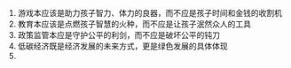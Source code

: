 1. 游戏本应该是助力孩子智力、体力的良器，而不应是孩子时间和金钱的收割机
2. 教育本应该是点燃孩子智慧的火种，而不应是让孩子泯然众人的工具
3. 政策监管本应是守护公平的利剑，而不应是破坏公平的钝刀
4. 低碳经济既是经济发展的未来方式，更是绿色发展的具体体现
5. 